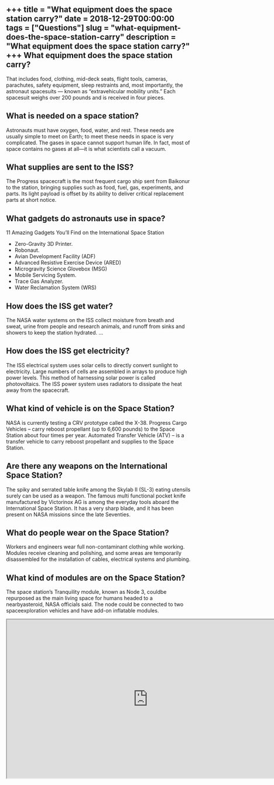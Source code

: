 +++
title = "What equipment does the space station carry?"
date = 2018-12-29T00:00:00
tags = ["Questions"]
slug = "what-equipment-does-the-space-station-carry"
description = "What equipment does the space station carry?"
+++
What equipment does the space station carry?
--------------------------------------------

That includes food, clothing, mid-deck seats, flight tools, cameras, parachutes, safety equipment, sleep restraints and, most importantly, the astronaut spacesuits — known as “extravehicular mobility units.” Each spacesuit weighs over 200 pounds and is received in four pieces.

What is needed on a space station?
----------------------------------

Astronauts must have oxygen, food, water, and rest. These needs are usually simple to meet on Earth; to meet these needs in space is very complicated. The gases in space cannot support human life. In fact, most of space contains no gases at all—it is what scientists call a vacuum.

What supplies are sent to the ISS?
----------------------------------

The Progress spacecraft is the most frequent cargo ship sent from Baikonur to the station, bringing supplies such as food, fuel, gas, experiments, and parts. Its light payload is offset by its ability to deliver critical replacement parts at short notice.

What gadgets do astronauts use in space?
----------------------------------------

11 Amazing Gadgets You’ll Find on the International Space Station

- Zero-Gravity 3D Printer.
- Robonaut.
- Avian Development Facility (ADF)
- Advanced Resistive Exercise Device (ARED)
- Microgravity Science Glovebox (MSG)
- Mobile Servicing System.
- Trace Gas Analyzer.
- Water Reclamation System (WRS)

How does the ISS get water?
---------------------------

The NASA water systems on the ISS collect moisture from breath and sweat, urine from people and research animals, and runoff from sinks and showers to keep the station hydrated. …

How does the ISS get electricity?
---------------------------------

The ISS electrical system uses solar cells to directly convert sunlight to electricity. Large numbers of cells are assembled in arrays to produce high power levels. This method of harnessing solar power is called photovoltaics. The ISS power system uses radiators to dissipate the heat away from the spacecraft.

What kind of vehicle is on the Space Station?
---------------------------------------------

NASA is currently testing a CRV prototype called the X-38. Progress Cargo Vehicles – carry reboost propellant (up to 6,600 pounds) to the Space Station about four times per year. Automated Transfer Vehicle (ATV) – is a transfer vehicle to carry reboost propellant and supplies to the Space Station.

Are there any weapons on the International Space Station?
---------------------------------------------------------

The spiky and serrated table knife among the Skylab II (SL-3) eating utensils surely can be used as a weapon. The famous multi functional pocket knife manufactured by Victorinox AG is among the everyday tools aboard the International Space Station. It has a very sharp blade, and it has been present on NASA missions since the late Seventies.

What do people wear on the Space Station?
-----------------------------------------

Workers and engineers wear full non-contaminant clothing while working. Modules receive cleaning and polishing, and some areas are temporarily disassembled for the installation of cables, electrical systems and plumbing.

What kind of modules are on the Space Station?
----------------------------------------------

The space station’s Tranquility module, known as Node 3, couldbe repurposed as the main living space for humans headed to a nearbyasteroid, NASA officials said. The node could be connected to two spaceexploration vehicles and have add-on inflatable modules.

<iframe allow="accelerometer; autoplay; clipboard-write; encrypted-media; gyroscope; picture-in-picture" allowfullscreen="" class="__youtube_prefs__  epyt-is-override  no-lazyload" data-no-lazy="1" data-origheight="433" data-origwidth="770" data-skipgform_ajax_framebjll="" height="433" id="_ytid_24769" loading="lazy" src="https://www.youtube.com/embed/uPggdqW3qqQ?enablejsapi=1&autoplay=0&cc_load_policy=0&cc_lang_pref=&iv_load_policy=1&loop=0&modestbranding=0&rel=1&fs=1&playsinline=0&autohide=2&theme=dark&color=red&controls=1&" title="YouTube player" width="770"></iframe>
